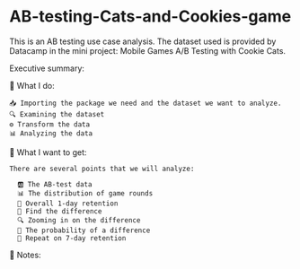 # AB-testing-Cats-and-Cookies-game

This is an AB testing use case analysis. The dataset used is provided by Datacamp in the mini project: Mobile Games A/B Testing with Cookie Cats. 

Executive summary: 

🔧 What I do:

    📥 Importing the package we need and the dataset we want to analyze. 
    🔍 Examining the dataset 
    ⚙️ Transform the data 
    📊 Analyzing the data 

🎯 What I want to get: 

    There are several points that we will analyze: 
    
      🆎 The AB-test data 
      📊 The distribution of game rounds
      🔁 Overall 1-day retention
      🔀 Find the difference 
      🔍 Zooming in on the difference  
      🎲 The probability of a difference
      🔁 Repeat on 7-day retention
      
 📒 Notes: 
